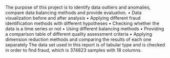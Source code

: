 The purpose of this project is to identify data outliers and anomalies, compare data balancing methods and provide evaluation.
• Data visualization before and after analysis
• Applying different fraud identification methods with different hypotheses
• Checking whether the data is a time series or not
• Using different balancing methods
• Providing a comparison table of different quality assessment criteria
• Applying dimension reduction methods and comparing the results of each one separately
The data set used in this report is of tabular type and is checked in order to find fraud, which is 374823 samples with 18 columns.
